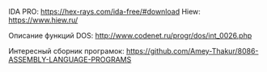 IDA PRO: https://hex-rays.com/ida-free/#download
Hiew: https://www.hiew.ru/

Описание функций DOS: http://www.codenet.ru/progr/dos/int_0026.php

Интересный сборник програмок: https://github.com/Amey-Thakur/8086-ASSEMBLY-LANGUAGE-PROGRAMS